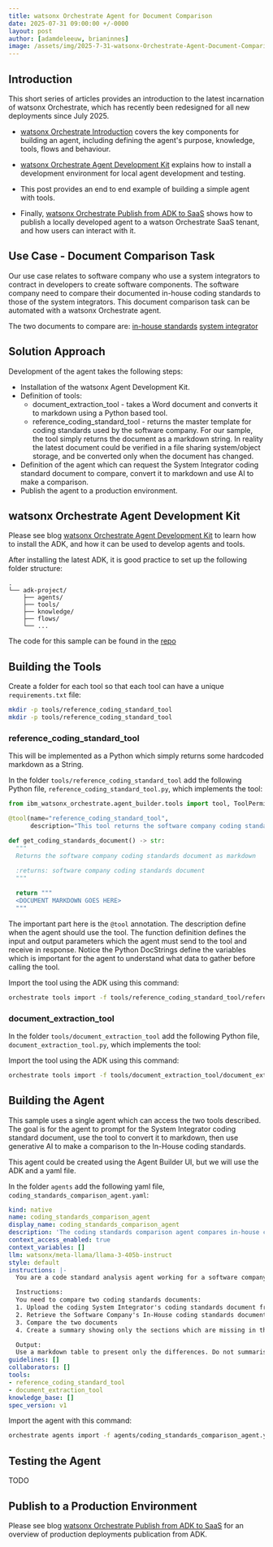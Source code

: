 ```yaml
---
title: watsonx Orchestrate Agent for Document Comparison
date: 2025-07-31 09:00:00 +/-0000
layout: post
author: [adamdeleeuw, brianinnes]
image: /assets/img/2025-7-31-watsonx-Orchestrate-Agent-Document-Comparison/watsonxassistant_lifecycle_1x1_16x9.jpeg
---
```


## Introduction

This short series of articles provides an introduction to the latest incarnation of watsonx Orchestrate, which has recently been redesigned for all new deployments since July 2025.

* [watsonx Orchestrate Introduction](https://deleeuw.me.uk/posts/watsonx-Orchestrate-Introduction/) covers the key components for building an agent, including defining the agent's purpose, knowledge, tools, flows and behaviour.

* [watsonx Orchestrate Agent Development Kit](https://deleeuw.me.uk/posts/watsonx-Orchestrate-Agent-Development-Toolkit) explains how to install a development environment for local agent development and testing.

* This post provides an end to end example of building a simple agent with tools.

* Finally, [watsonx Orchestrate Publish from ADK to SaaS](https://deleeuw.me.uk/posts/watsonx-Orchestrate-Publish-From-ADK-To-SaaS) shows how to publish a locally developed agent to a watson Orchestrate SaaS tenant, and how users can interact with it.


## Use Case - Document Comparison Task

Our use case relates to software company who use a system integrators to contract in developers to create software components. The software company need to compare their documented in-house coding standards to those of the system integrators. This document comparison task can be automated with a watsonx Orchestrate agent.

The two documents to compare are:
[in-house standards](https://github.com/deleeuwblue/wxo_doc_comparison_agent/blob/main/data/pythonNamingConeventions_SoftwareCompany.docx)
[system integrator](https://github.com/deleeuwblue/wxo_doc_comparison_agent/blob/main/data/pythonNamingConeventions_SystemIntegrator.docx)

## Solution Approach

Development of the agent takes the following steps:

* Installation of the watsonx Agent Development Kit.
* Definition of tools:
  * document_extraction_tool - takes a Word document and converts it to markdown using a Python based tool.
  * reference_coding_standard_tool - returns the master template for coding standards used by the software company. For our sample, the tool simply returns the document as a markdown string. In reality the latest document could be verified in a file sharing system/object storage, and be converted only when the document has changed.
* Definition of the agent which can request the System Integrator coding standard document to compare, convert it to markdown and use AI to make a comparison.
* Publish the agent to a production environment.

## watsonx Orchestrate Agent Development Kit

Please see blog [watsonx Orchestrate Agent Development Kit](https://deleeuw.me.uk/posts/watsonx-Orchestrate-Agent-Development-Toolkit) to learn how to install the ADK, and how it can be used to develop agents and tools.

After installing the latest ADK, it is good practice to set up the following folder structure:

```
.
└── adk-project/
    ├── agents/
    ├── tools/
    ├── knowledge/
    ├── flows/
    └── ...
```

The code for this sample can be found in the [repo](https://github.com/deleeuwblue/wxo_doc_comparison_agent)

## Building the Tools

Create a folder for each tool so that each tool can have a unique `requirements.txt` file:

```sh
mkdir -p tools/reference_coding_standard_tool
mkdir -p tools/reference_coding_standard_tool
```

### reference_coding_standard_tool

This will be implemented as a Python which simply returns some hardcoded markdown as a String.

In the folder `tools/reference_coding_standard_tool` add the following Python file, `reference_coding_standard_tool.py`, which implements the tool:

```python
from ibm_watsonx_orchestrate.agent_builder.tools import tool, ToolPermission

@tool(name="reference_coding_standard_tool", 
      description="This tool returns the software company coding standards document as markdown.", permission=ToolPermission.READ_ONLY)

def get_coding_standards_document() -> str:
  """
  Returns the software company coding standards document as markdown
  
  :returns: software company coding standards document
  """

  return """
  <DOCUMENT MARKDOWN GOES HERE>
  """
```

The important part here is the `@tool` annotation. The description define when the agent should use the tool. The function definition defines the input and output parameters which the agent must send to the tool and receive in response. Notice the Python DocStrings define the variables which is important for the agent to understand what data to gather before calling the tool.

Import the tool using the ADK using this command:

```sh
orchestrate tools import -f tools/reference_coding_standard_tool/reference_coding_standard_tool.py -k python
```

### document_extraction_tool

In the folder `tools/document_extraction_tool` add the following Python file, `document_extraction_tool.py`, which implements the tool:

Import the tool using the ADK using this command:

```sh
orchestrate tools import -f tools/document_extraction_tool/document_extraction_tool.py -r tools/document_extraction_tool/requirements.txt -k python
```

## Building the Agent

This sample uses a single agent which can access the two tools described. The goal is for the agent to prompt for the System Integrator coding standard document, use the tool to convert it to markdown, then use generative AI to make a comparison to the In-House coding standards.

This agent could be created using the Agent Builder UI, but we will use the ADK and a yaml file.

In the folder `agents` add the following yaml file, `coding_standards_comparison_agent.yaml`:

```yaml
kind: native
name: coding_standards_comparison_agent
display_name: coding_standards_comparison_agent
description: 'The coding standards comparison agent compares in-house coding standards to those from a system integrator to determine if they are similar and highlight the differences.'
context_access_enabled: true
context_variables: []
llm: watsonx/meta-llama/llama-3-405b-instruct  
style: default
instructions: |-
  You are a code standard analysis agent working for a software company.

  Instructions:
  You need to compare two coding standards documents:
  1. Upload the coding System Integrator's coding standards document from the user and convert it to Markdown using the document_extraction_tool tool. Do not ask the user for the file, use the tool.
  2. Retrieve the Software Company's In-House coding standards document using the reference_coding_standard_tool tool. Do not ask the user for the file, use the tool.
  3. Compare the two documents
  4. Create a summary showing only the sections which are missing in the System Integrator's coding standards document

  Output:
  Use a markdown table to present only the differences. Do not summarise each document.
guidelines: []
collaborators: []
tools:
- reference_coding_standard_tool
- document_extraction_tool
knowledge_base: []
spec_version: v1
```

Import the agent with this command:

```sh
orchestrate agents import -f agents/coding_standards_comparison_agent.yaml
```

## Testing the Agent

TODO

## Publish to a Production Environment

Please see blog [watsonx Orchestrate Publish from ADK to SaaS](https://deleeuw.me.uk/posts/watsonx-Orchestrate-Publish-From-ADK-To-SaaS) for an overview of production deployments publication from ADK.